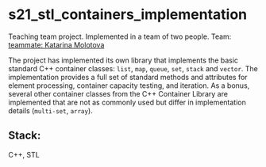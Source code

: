 # s21_stl_containers_implementation

Teaching team project. Implemented in a team of two people.
Team: [teammate: Katarina Molotova](https://github.com/katarinamolotova)

The project has implemented its own library that implements the basic standard C++ container classes: `list`, `map`, `queue`, `set`, `stack` and `vector`. The implementation provides a full set of standard methods and attributes for element processing, container capacity testing, and iteration. As a bonus, several other container classes from the C++ Container Library are implemented that are not as commonly used but differ in implementation details (`multi-set`, `array`).

## Stack: 
C++, STL
